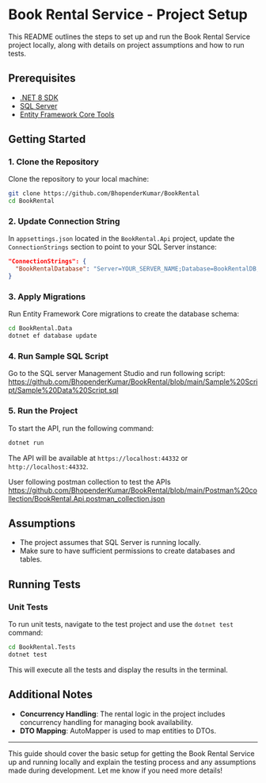 # Book Rental Service - Project Setup

This README outlines the steps to set up and run the Book Rental Service project locally, along with details on project assumptions and how to run tests.

## Prerequisites

- [.NET 8 SDK](https://dotnet.microsoft.com/download/dotnet/6.0)
- [SQL Server](https://www.microsoft.com/en-us/sql-server/sql-server-downloads)
- [Entity Framework Core Tools](https://docs.microsoft.com/en-us/ef/core/cli/dotnet)

## Getting Started

### 1. Clone the Repository
Clone the repository to your local machine:
```bash
git clone https://github.com/BhopenderKumar/BookRental
cd BookRental
```

### 2. Update Connection String
In `appsettings.json` located in the `BookRental.Api` project, update the `ConnectionStrings` section to point to your SQL Server instance:

```json
"ConnectionStrings": {
  "BookRentalDatabase": "Server=YOUR_SERVER_NAME;Database=BookRentalDB;Trusted_Connection=True;"
}
```

### 3. Apply Migrations
Run Entity Framework Core migrations to create the database schema:

```bash
cd BookRental.Data
dotnet ef database update
```

### 4. Run Sample SQL Script
Go to the SQL server Management Studio and run following script:
https://github.com/BhopenderKumar/BookRental/blob/main/Sample%20Script/Sample%20Data%20Script.sql

### 5. Run the Project
To start the API, run the following command:

```bash
dotnet run
```

The API will be available at `https://localhost:44332` or `http://localhost:44332`.

User following postman collection to test the APIs
https://github.com/BhopenderKumar/BookRental/blob/main/Postman%20collection/BookRental.Api.postman_collection.json

## Assumptions

- The project assumes that SQL Server is running locally.
- Make sure to have sufficient permissions to create databases and tables.

## Running Tests

### Unit Tests

To run unit tests, navigate to the test project and use the `dotnet test` command:

```bash
cd BookRental.Tests
dotnet test
```

This will execute all the tests and display the results in the terminal.

## Additional Notes

- **Concurrency Handling**: The rental logic in the project includes concurrency handling for managing book availability.
- **DTO Mapping**: AutoMapper is used to map entities to DTOs.
  
---

This guide should cover the basic setup for getting the Book Rental Service up and running locally and explain the testing process and any assumptions made during development. Let me know if you need more details!
